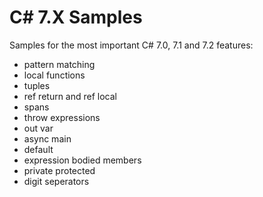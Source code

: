 # C# 7.X Samples
Samples for the most important C# 7.0, 7.1 and 7.2 features:

* pattern matching
* local functions
* tuples
* ref return and ref local
* spans
* throw expressions
* out var
* async main
* default
* expression bodied members
* private protected
* digit seperators
